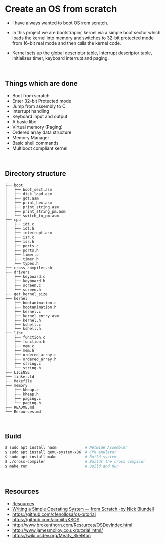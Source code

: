 # Create an OS from scratch

-   I have always wanted to boot OS from scratch.

-   In this project we are bootstraping kernel via a simple boot sector which loads the kernel into memory and switches to 32-bit protected mode from 16-bit real mode and then calls the kernel code.

-   Kernel sets up the global descriptor table, interrupt descriptor table, initializes timer, keyboard interrupt and paging.

<br/>

## Things which are done

-   Boot from scratch
-   Enter 32-bit Protected mode
-   Jump from assembly to C
-   Interrupt handling
-   Keyboard input and output
-   A basic libc
-   Virtual memory (Paging)
-	Ordered array data structure
-	Memory Manager
-   Basic shell commands
-	Multiboot compliant kernel

<br/>

## Directory structure

```
├── boot
│   ├── boot_sect.asm
│   ├── disk_load.asm
│   ├── gdt.asm
│   ├── print_hex.asm
│   ├── print_string.asm
│   ├── print_string_pm.asm
│   └── switch_to_pm.asm
├── cpu
│   ├── idt.c
│   ├── idt.h
│   ├── interrupt.asm
│   ├── isr.c
│   ├── isr.h
│   ├── ports.c
│   ├── ports.h
│   ├── timer.c
│   ├── timer.h
│   └── types.h
├── cross-compiler.sh
├── drivers
│   ├── keyboard.c
│   ├── keyboard.h
│   ├── screen.c
│   └── screen.h
├── get_kernel_size
├── kernel
│   ├── bootanimation.c
│   ├── bootanimation.h
│   ├── kernel.c
│   ├── kernel_entry.asm
│   ├── kernel.h
│   ├── kshell.c
│   └── kshell.h
├── libc
│   ├── function.c
│   ├── function.h
│   ├── mem.c
│   ├── mem.h
│   ├── ordered_array.c
│   ├── ordered_array.h
│   ├── string.c
│   └── string.h
├── LICENSE
├── linker.ld
├── Makefile
├── memory
│   ├── kheap.c
│   ├── kheap.h
│   ├── paging.c
│   └── paging.h
├── README.md
└── Resources.md
```

<br/>

## Build

```bash
$ sudo apt install nasm     		# Netwide Assembler
$ sudo apt install qemu-system-x86 	# CPU emulator
$ sudo apt install make     		# Build system
$ ./cross-compiler          		# Builds the cross compiler
$ make run                  		# Build and Run
```

<br/>

## Resources

-   [Resources](Resources.md)
-   [Writing a Simple Operating System —
    from Scratch -by
    Nick Blundell](https://www.cs.bham.ac.uk/~exr/lectures/opsys/10_11/lectures/os-dev.pdf)
-   https://github.com/cfenollosa/os-tutorial
-   https://github.com/acmiitr/KSOS
-   http://www.brokenthorn.com/Resources/OSDevIndex.html
-   http://www.jamesmolloy.co.uk/tutorial_html/
-   https://wiki.osdev.org/Meaty_Skeleton

<br/>
